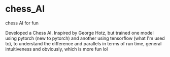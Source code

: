 # chess_AI
chess AI for fun 

Developed a Chess AI. Inspired by George Hotz, but trained one model using pytorch (new to pytorch) 
and another using tensorflow (what I'm used to), to understand the difference and parallels in terms of
run time, general intuitiveness and obviously, which is more fun lol
